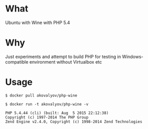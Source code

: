 What
====

Ubuntu with Wine with PHP 5.4

Why
===

Just experiments and attempt to build PHP for testing in Windows-compatible environment without Virtualbox etc

Usage
=====

`$ docker pull akovalyov/php-wine`

```
$ docker run -t akovalyov/php-wine -v

PHP 5.4.44 (cli) (built: Aug  5 2015 22:12:38) 
Copyright (c) 1997-2014 The PHP Group
Zend Engine v2.4.0, Copyright (c) 1998-2014 Zend Technologies
```
